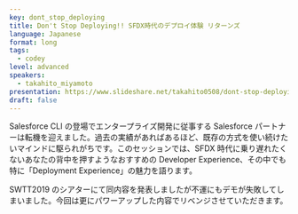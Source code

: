 ```yaml
---
key: dont_stop_deploying
title: Don't Stop Deploying!! SFDX時代のデプロイ体験 リターンズ
language: Japanese
format: long
tags:
  - codey
level: advanced
speakers:
  - takahito_miyamoto
presentation: https://www.slideshare.net/takahito0508/dont-stop-deploying-sfdx
draft: false
---
```


Salesforce CLI の登場でエンタープライズ開発に従事する Salesforce パートナーは転機を迎えました。過去の実績があればあるほど、既存の方式を使い続けたいマインドに駆られがちです。このセッションでは、SFDX 時代に乗り遅れたくないあなたの背中を押すようなおすすめの Developer Experience、その中でも特に「Deployment Experience」の魅力を語ります。

SWTT2019 のシアターにて同内容を発表しましたが不運にもデモが失敗してしまいました。今回は更にパワーアップした内容でリベンジさせていただきます。
